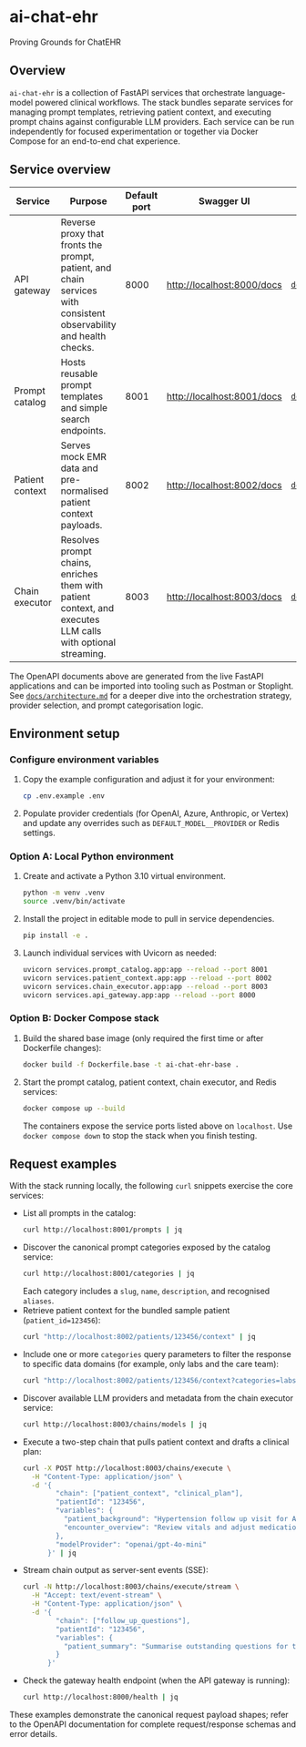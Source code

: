 # ai-chat-ehr

Proving Grounds for ChatEHR

## Overview

`ai-chat-ehr` is a collection of FastAPI services that orchestrate language-model
powered clinical workflows. The stack bundles separate services for managing
prompt templates, retrieving patient context, and executing prompt chains against
configurable LLM providers. Each service can be run independently for focused
experimentation or together via Docker Compose for an end-to-end chat
experience.

## Service overview

| Service | Purpose | Default port | Swagger UI | OpenAPI spec |
| --- | --- | --- | --- | --- |
| API gateway | Reverse proxy that fronts the prompt, patient, and chain services with consistent observability and health checks. | 8000 | <http://localhost:8000/docs> | [`docs/openapi/api_gateway.json`](docs/openapi/api_gateway.json) |
| Prompt catalog | Hosts reusable prompt templates and simple search endpoints. | 8001 | <http://localhost:8001/docs> | [`docs/openapi/prompt_catalog.json`](docs/openapi/prompt_catalog.json) |
| Patient context | Serves mock EMR data and pre-normalised patient context payloads. | 8002 | <http://localhost:8002/docs> | [`docs/openapi/patient_context.json`](docs/openapi/patient_context.json) |
| Chain executor | Resolves prompt chains, enriches them with patient context, and executes LLM calls with optional streaming. | 8003 | <http://localhost:8003/docs> | [`docs/openapi/chain_executor.json`](docs/openapi/chain_executor.json) |

The OpenAPI documents above are generated from the live FastAPI applications and
can be imported into tooling such as Postman or Stoplight. See
[`docs/architecture.md`](docs/architecture.md) for a deeper dive into the orchestration
strategy, provider selection, and prompt categorisation logic.

## Environment setup

### Configure environment variables

1. Copy the example configuration and adjust it for your environment:
   ```bash
   cp .env.example .env
   ```
2. Populate provider credentials (for OpenAI, Azure, Anthropic, or Vertex) and
   update any overrides such as `DEFAULT_MODEL__PROVIDER` or Redis settings.

### Option A: Local Python environment

1. Create and activate a Python 3.10 virtual environment.
   ```bash
   python -m venv .venv
   source .venv/bin/activate
   ```
2. Install the project in editable mode to pull in service dependencies.
   ```bash
   pip install -e .
   ```
3. Launch individual services with Uvicorn as needed:
   ```bash
   uvicorn services.prompt_catalog.app:app --reload --port 8001
   uvicorn services.patient_context.app:app --reload --port 8002
   uvicorn services.chain_executor.app:app --reload --port 8003
   uvicorn services.api_gateway.app:app --reload --port 8000
   ```

### Option B: Docker Compose stack

1. Build the shared base image (only required the first time or after Dockerfile changes):
   ```bash
   docker build -f Dockerfile.base -t ai-chat-ehr-base .
   ```
2. Start the prompt catalog, patient context, chain executor, and Redis services:
   ```bash
   docker compose up --build
   ```
   The containers expose the service ports listed above on `localhost`. Use
   `docker compose down` to stop the stack when you finish testing.

## Request examples

With the stack running locally, the following `curl` snippets exercise the core
services:

* List all prompts in the catalog:
  ```bash
  curl http://localhost:8001/prompts | jq
  ```
* Discover the canonical prompt categories exposed by the catalog service:
  ```bash
  curl http://localhost:8001/categories | jq
  ```
  Each category includes a ``slug``, ``name``, ``description``, and recognised ``aliases``.
* Retrieve patient context for the bundled sample patient (`patient_id=123456`):
  ```bash
  curl "http://localhost:8002/patients/123456/context" | jq
  ```
* Include one or more `categories` query parameters to filter the response to
  specific data domains (for example, only labs and the care team):
  ```bash
  curl "http://localhost:8002/patients/123456/context?categories=labs&categories=careTeam" | jq
  ```
* Discover available LLM providers and metadata from the chain executor service:
  ```bash
  curl http://localhost:8003/chains/models | jq
  ```
* Execute a two-step chain that pulls patient context and drafts a clinical plan:
  ```bash
  curl -X POST http://localhost:8003/chains/execute \
    -H "Content-Type: application/json" \
    -d '{
          "chain": ["patient_context", "clinical_plan"],
          "patientId": "123456",
          "variables": {
            "patient_background": "Hypertension follow up visit for Ava Thompson.",
            "encounter_overview": "Review vitals and adjust medications as needed."
          },
          "modelProvider": "openai/gpt-4o-mini"
        }' | jq
  ```
* Stream chain output as server-sent events (SSE):
  ```bash
  curl -N http://localhost:8003/chains/execute/stream \
    -H "Accept: text/event-stream" \
    -H "Content-Type: application/json" \
    -d '{
          "chain": ["follow_up_questions"],
          "patientId": "123456",
          "variables": {
            "patient_summary": "Summarise outstanding questions for the follow-up visit."
          }
        }'
  ```
* Check the gateway health endpoint (when the API gateway is running):
  ```bash
  curl http://localhost:8000/health | jq
  ```

These examples demonstrate the canonical request payload shapes; refer to the
OpenAPI documentation for complete request/response schemas and error details.
